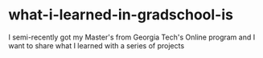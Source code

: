 # what-i-learned-in-gradschool-is
I semi-recently got my Master's from Georgia Tech's Online program and I want to share what I learned with a series of projects
